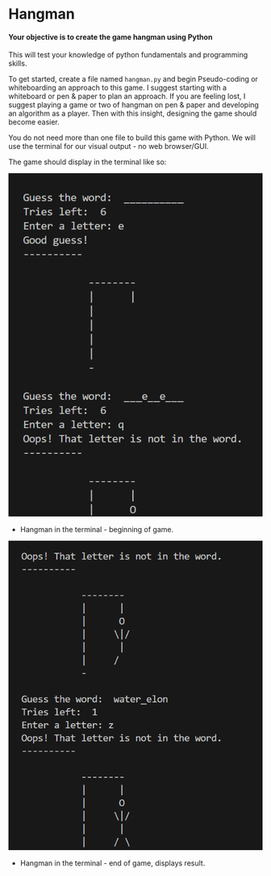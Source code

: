 # Hangman

#### Your objective is to create the game hangman using Python
This will test your knowledge of python fundamentals and programming skills.

To get started, create a file named `hangman.py` and begin Pseudo-coding or whiteboarding an approach to this game. I suggest starting with a whiteboard or pen & paper to plan an approach. If you are feeling lost, I suggest playing a game or two of hangman on pen & paper and developing an algorithm as a player. Then with this insight, designing the game should become easier.

You do not need more than one file to build this game with Python. We will use the terminal for our visual output - no web browser/GUI.

The game should display in the terminal like so:

![Hangman in the terminal pt. 1](/assets/hangman_terminal_1.png)

- Hangman in the terminal - beginning of game.

![Hangman in the terminal pt. 2](/assets/hangman_terminal_2.png)

- Hangman in the terminal - end of game, displays result.